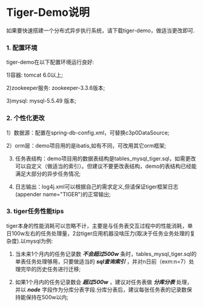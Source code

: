 # Tiger-Demo说明

如果要快速搭建一个分布式异步执行系统，请下载tiger-demo，做适当更改即可.
### 1. 配置环境
tiger-demo在以下配置环境运行良好:

1)容器: tomcat 6.0以上;

2)zookeeper服务: zookeeper-3.3.6版本;

3)mysql: mysql-5.5.49 版本;

### 2. 个性化更改
1）数据源：配置在spring-db-config.xml，可替换c3p0DataSource;

2）orm层：demo项目用的是ibatis,如有不同，可改用其它orm框架;

3) 任务表结构：demo项目用的数据表结构是tables_mysql_tiger.sql，如需更改可以自定义（做适当的索引）。但建议不要更改表结构，demo的表结构已经能满足大部分的异步任务情况;

4) 日志输出：log4j.xml可以根据自己的需求定义,但请保证tiger框架日志(appender name="TIGER")的正常输出;

### 3. tiger任务性能tips
tiger本身的性能消耗可以忽略不计，主要是与任务表交互过程中的性能消耗，单日100w左右的任务处理量，2台tiger应用机器没啥压力(取决于任务业务处理的复杂度).以mysql为例:

1) 当未来1个月内的任务记录数  ***不会超过500w*** 条时，tables_mysql_tiger.sql的单表任务处理够用，只要做适当的 ***sql查询索引*** ，并对n日前（exm:n=7）处理完毕的历史任务进行迁移;

2) 如果1个月内的任务记录数会 ***超过500w*** ，建议对任务表做 ***分库分表*** 处理，并以 ***node*** 字段作为分库分表字段.分库分表后，建议每张任务表的记录数保持能保持在500w以内;
